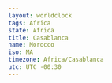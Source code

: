 ```yaml
---
layout: worldclock
tags: Africa
state: Africa
title: Casablanca
name: Morocco
iso: MA
timezone: Africa/Casablanca
utc: UTC -00:30
---
```


